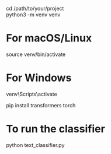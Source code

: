 cd /path/to/your/project  
python3 -m venv venv  

# For macOS/Linux  
source venv/bin/activate  

# For Windows  
venv\Scripts\activate  

pip install transformers torch  

# To run the classifier  
python text_classifier.py 
